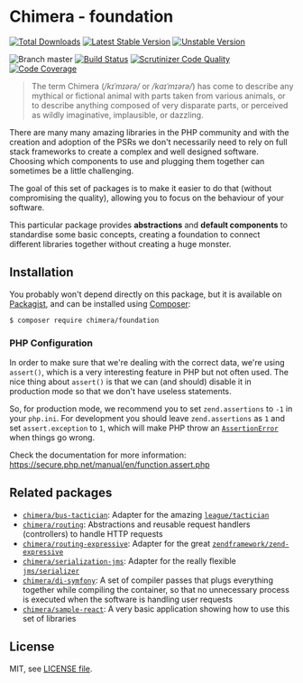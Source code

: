 # Chimera - foundation

[![Total Downloads](https://img.shields.io/packagist/dt/chimera/foundation.svg?style=flat-square)](https://packagist.org/packages/chimera/foundation)
[![Latest Stable Version](https://img.shields.io/packagist/v/chimera/foundation.svg?style=flat-square)](https://packagist.org/packages/chimera/foundation)
[![Unstable Version](https://img.shields.io/packagist/vpre/chimera/foundation.svg?style=flat-square)](https://packagist.org/packages/chimera/foundation)

![Branch master](https://img.shields.io/badge/branch-master-brightgreen.svg?style=flat-square)
[![Build Status](https://img.shields.io/travis/chimeraphp/foundation/master.svg?style=flat-square)](http://travis-ci.org/#!/chimeraphp/foundation)
[![Scrutinizer Code Quality](https://img.shields.io/scrutinizer/g/chimeraphp/foundation/master.svg?style=flat-square)](https://scrutinizer-ci.com/g/chimeraphp/foundation/?branch=master)
[![Code Coverage](https://img.shields.io/scrutinizer/coverage/g/chimeraphp/foundation/master.svg?style=flat-square)](https://scrutinizer-ci.com/g/chimeraphp/foundation/?branch=master)

> The term Chimera (_/kɪˈmɪərə/_ or _/kaɪˈmɪərə/_) has come to describe any
mythical or fictional animal with parts taken from various animals, or to 
describe anything composed of very disparate parts, or perceived as wildly
imaginative, implausible, or dazzling.

There are many many amazing libraries in the PHP community and with the creation
and adoption of the PSRs we don't necessarily need to rely on full stack
frameworks to create a complex and well designed software. Choosing which
components to use and plugging them together can sometimes be a little
challenging.

The goal of this set of packages is to make it easier to do that (without
compromising the quality), allowing you to focus on the behaviour of your
software.

This particular package provides **abstractions** and **default components**
to standardise some basic concepts, creating a foundation to connect different
libraries together without creating a huge monster.

## Installation

You probably won't depend directly on this package, but it is available on [Packagist](http://packagist.org/packages/chimera/foundation),
and can be installed using [Composer](http://getcomposer.org):

```shell
$ composer require chimera/foundation
```

### PHP Configuration

In order to make sure that we're dealing with the correct data, we're using `assert()`,
which is a very interesting feature in PHP but not often used. The nice thing
about `assert()` is that we can (and should) disable it in production mode so
that we don't have useless statements.

So, for production mode, we recommend you to set `zend.assertions` to `-1` in your `php.ini`.
For development you should leave `zend.assertions` as `1` and set `assert.exception` to `1`, which
will make PHP throw an [`AssertionError`](https://secure.php.net/manual/en/class.assertionerror.php)
when things go wrong.

Check the documentation for more information: https://secure.php.net/manual/en/function.assert.php

## Related packages

* [`chimera/bus-tactician`](https://github.com/chimeraphp/bus-tactician): Adapter
for the amazing [`league/tactician`](https://github.com/thephpleague/tactician)
* [`chimera/routing`](https://github.com/chimeraphp/routing): Abstractions and
reusable request handlers (controllers) to handle HTTP requests
* [`chimera/routing-expressive`](https://github.com/chimeraphp/routing-expressive): Adapter
for the great [`zendframework/zend-expressive`](https://github.com/zendframework/zend-expressive)
* [`chimera/serialization-jms`](https://github.com/chimeraphp/serialization-jms): Adapter
for the really flexible [`jms/serializer`](https://github.com/schmittjoh/serializer)
* [`chimera/di-symfony`](https://github.com/chimeraphp/di-symfony): A set of
compiler passes that plugs everything together while compiling the container, so that
no unnecessary process is executed when the software is handling user requests
* [`chimera/sample-react`](https://github.com/chimeraphp/sample-react): A very basic
application showing how to use this set of libraries

## License

MIT, see [LICENSE file](https://github.com/chimeraphp/foundation/blob/master/LICENSE).
